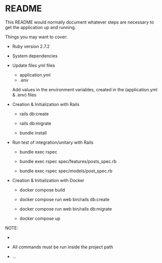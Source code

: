 # README

This README would normally document whatever steps are necessary to get the
application up and running.

Things you may want to cover:

* Ruby version 2.7.2

* System dependencies

* Update files yml files

    - application.yml
    - .env 

    Add values in the environment variables, created in the (application.yml & .env) files

* Creation & Initialization with Rails
    
    - rails db:create

    - rails db:migrate

    - bundle install      

* Run test of integration/unitary with Rails
    
    - bundle exec rspec
    
    - bundle exec rspec spec/features/posts_spec.rb
    
    - bundle exec rspec spec/models/post_spec.rb
    
* Creation & Initialization with Docker 
    
    - docker compose build

    - docker compose run web bin/rails db:create

    - docker compose run web bin/rails db:migrate

    - docker compose up

NOTE: 

   -
   
   - All commands must be run inside the project path

* ...